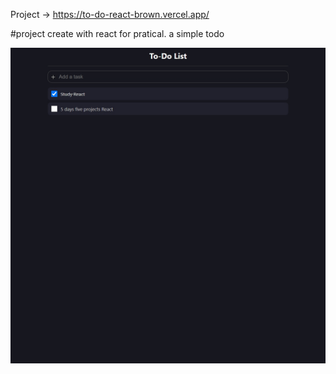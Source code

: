 Project -> https://to-do-react-brown.vercel.app/

#project create with react for pratical. a simple todo 

<img src="./chrome-capture.jpg" />
